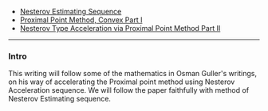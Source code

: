 - [Nesterov Estimating Sequence](Nesterov%20Original%20Conception%20of%20Momentum%20Method.md)
- [Proximal Point Method, Convex Part I](Proximal%20Point%20Method,%20Convex%20Part%20I.md)
- [Nesterov Type Acceleration via Proximal Point Method Part II](Nesterov%20Type%20Acceleration%20via%20Proximal%20Point%20Method%20Part%20II.md)

---
### **Intro**

This writing will follow some of the mathematics in Osman Guller's writings, on his way of accelerating the Proximal point method using Nesterov Acceleration sequence. 
We will follow the paper faithfully with method of Nesterov Estimating sequence. 

